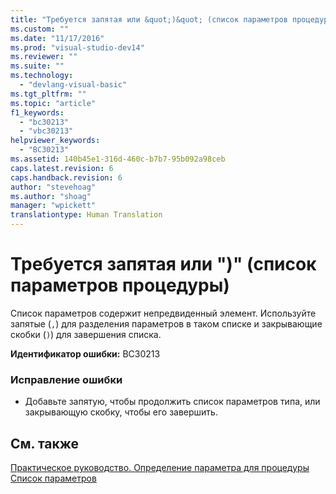 ```yaml
---
title: "Требуется запятая или &quot;)&quot; (список параметров процедуры) | Microsoft Docs"
ms.custom: ""
ms.date: "11/17/2016"
ms.prod: "visual-studio-dev14"
ms.reviewer: ""
ms.suite: ""
ms.technology: 
  - "devlang-visual-basic"
ms.tgt_pltfrm: ""
ms.topic: "article"
f1_keywords: 
  - "bc30213"
  - "vbc30213"
helpviewer_keywords: 
  - "BC30213"
ms.assetid: 140b45e1-316d-460c-b7b7-95b092a98ceb
caps.latest.revision: 6
caps.handback.revision: 6
author: "stevehoag"
ms.author: "shoag"
manager: "wpickett"
translationtype: Human Translation
---
```

# Требуется запятая или &quot;)&quot; (список параметров процедуры)
Список параметров содержит непредвиденный элемент. Используйте запятые \(`,`\) для разделения параметров в таком списке и закрывающие скобки \(`)`\) для завершения списка.  
  
 **Идентификатор ошибки:** BC30213  
  
### Исправление ошибки  
  
-   Добавьте запятую, чтобы продолжить список параметров типа, или закрывающую скобку, чтобы его завершить.  
  
## См. также  
 [Практическое руководство. Определение параметра для процедуры](../../visual-basic/programming-guide/language-features/procedures/how-to-define-a-parameter-for-a-procedure.md)   
 [Список параметров](../../visual-basic/language-reference/statements/parameter-list.md)